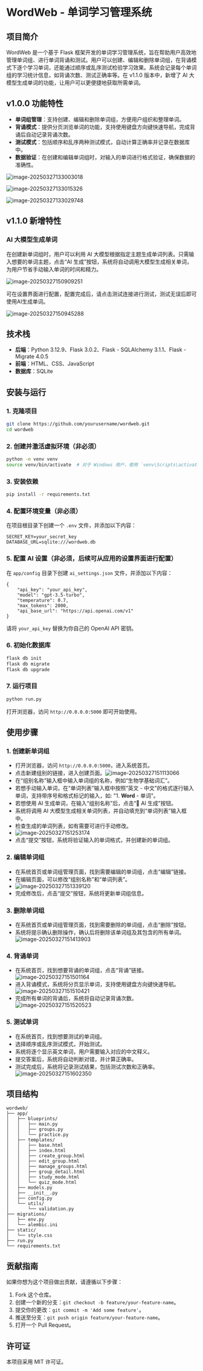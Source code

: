 # WordWeb - 单词学习管理系统

## 项目简介

WordWeb 是一个基于 Flask 框架开发的单词学习管理系统，旨在帮助用户高效地管理单词组、进行单词背诵和测试。用户可以创建、编辑和删除单词组，在背诵模式下逐个学习单词，还能通过顺序或乱序测试检验学习效果。系统会记录每个单词组的学习统计信息，如背诵次数、测试正确率等。在 v1.1.0 版本中，新增了 AI 大模型生成单词的功能，让用户可以更便捷地获取所需单词。

## v1.0.0 功能特性

- **单词组管理**：支持创建、编辑和删除单词组，方便用户组织和整理单词。
- **背诵模式**：提供分页浏览单词的功能，支持使用键盘方向键快速导航，完成背诵后自动记录背诵次数。
- **测试模式**：包括顺序和乱序两种测试模式，自动计算正确率并记录在数据库中。
- **数据验证**：在创建和编辑单词组时，对输入的单词进行格式验证，确保数据的准确性。

![image-20250327133003018](https://fzg-1324261000.cos.ap-nanjing.myqcloud.com/markdown/image-20250327133003018.png)

![image-20250327133015326](https://fzg-1324261000.cos.ap-nanjing.myqcloud.com/markdown/image-20250327133015326.png)

![image-20250327133029748](https://fzg-1324261000.cos.ap-nanjing.myqcloud.com/markdown/image-20250327133029748.png)

## v1.1.0 新增特性

### AI 大模型生成单词

在创建新单词组时，用户可以利用 AI 大模型根据指定主题生成单词列表。只需输入想要的单词主题，点击“AI 生成”按钮，系统将自动调用大模型生成相关单词，为用户节省手动输入单词的时间和精力。

![image-20250327150909251](https://fzg-1324261000.cos.ap-nanjing.myqcloud.com/markdown/image-20250327150909251.png)

可在设置界面进行配置，配置完成后，请点击测试连接进行测试，测试无误后即可使用AI生成单词。

![image-20250327150945288](https://fzg-1324261000.cos.ap-nanjing.myqcloud.com/markdown/image-20250327150945288.png)

## 技术栈

- **后端**：Python 3.12.9、Flask 3.0.2、Flask - SQLAlchemy 3.1.1、Flask - Migrate 4.0.5
- **前端**：HTML、CSS、JavaScript
- **数据库**：SQLite

## 安装与运行

### 1. 克隆项目

```Bash
git clone https://github.com/yourusername/wordweb.git
cd wordweb
```

### 2. 创建并激活虚拟环境（非必须）

```Bash
python -m venv venv
source venv/bin/activate  # 对于 Windows 用户，使用 `venv\Scripts\activate`
```

### 3. 安装依赖

```Bash
pip install -r requirements.txt
```

### 4. 配置环境变量（非必须）

在项目根目录下创建一个 `.env` 文件，并添加以下内容：

```Plain
SECRET_KEY=your_secret_key
DATABASE_URL=sqlite:///wordweb.db
```

### 5. 配置 AI 设置（非必须，后续可从应用的设置界面进行配置）

在 `app/config` 目录下创建 `ai_settings.json` 文件，并添加以下内容：

```Plain
{
    "api_key": "your_api_key",
    "model": "gpt-3.5-turbo",
    "temperature": 0.7,
    "max_tokens": 2000,
    "api_base_url": "https://api.openai.com/v1"
}
```

请将 `your_api_key` 替换为你自己的 OpenAI API 密钥。

### 6. 初始化数据库

```Bash
flask db init
flask db migrate
flask db upgrade
```

### 7. 运行项目

```Bash
python run.py
```

打开浏览器，访问 `http://0.0.0.0:5000` 即可开始使用。

## 使用步骤

### 1. 创建新单词组

- 打开浏览器，访问 `http://0.0.0.0:5000`，进入系统首页。
- 点击新建组别的链接，进入创建页面。![image-20250327151113066](https://fzg-1324261000.cos.ap-nanjing.myqcloud.com/markdown/image-20250327151113066.png)
- 在“组别名称”输入框中输入单词组的名称，例如“生物学基础词汇”。
- 若想手动输入单词，在“单词列表”输入框中按照“英文 - 中文”的格式逐行输入单词，支持带序号和格式标记的输入，如: "1. **Word** - 单词"。
- 若想使用 AI 生成单词，在输入“组别名称”后，点击“🤖 AI 生成”按钮。
- 系统将调用 AI 大模型生成相关单词列表，并自动填充到“单词列表”输入框中。
- 检查生成的单词列表，如有需要可进行手动修改。
- ![image-20250327151253174](https://fzg-1324261000.cos.ap-nanjing.myqcloud.com/markdown/image-20250327151253174.png)
- 点击“提交”按钮，系统将验证输入的单词格式，并创建新的单词组。

### 2. 编辑单词组

- 在系统首页或单词组管理页面，找到需要编辑的单词组，点击“编辑”链接。
- 在编辑页面，可以修改“组别名称”和“单词列表”。
- ![image-20250327151339120](https://fzg-1324261000.cos.ap-nanjing.myqcloud.com/markdown/image-20250327151339120.png)
- 完成修改后，点击“提交”按钮，系统将更新单词组信息。

### 3. 删除单词组

- 在系统首页或单词组管理页面，找到需要删除的单词组，点击“删除”按钮。
- 系统将提示确认删除操作，确认后将删除该单词组及其包含的所有单词。![image-20250327151413903](https://fzg-1324261000.cos.ap-nanjing.myqcloud.com/markdown/image-20250327151413903.png)

### 4. 背诵单词

- 在系统首页，找到想要背诵的单词组，点击“背诵”链接。![image-20250327151501164](https://fzg-1324261000.cos.ap-nanjing.myqcloud.com/markdown/image-20250327151501164.png)
- 进入背诵模式，系统将分页显示单词，支持使用键盘方向键快速导航。![image-20250327151510421](https://fzg-1324261000.cos.ap-nanjing.myqcloud.com/markdown/image-20250327151510421.png)
- 完成所有单词的背诵后，系统将自动记录背诵次数。![image-20250327151520523](https://fzg-1324261000.cos.ap-nanjing.myqcloud.com/markdown/image-20250327151520523.png)

### 5. 测试单词

- 在系统首页，找到想要测试的单词组。
- 选择顺序或乱序测试模式，开始测试。
- 系统将逐个显示英文单词，用户需要输入对应的中文释义。
- 提交答案后，系统将自动判断对错，并计算正确率。
- 测试完成后，系统将记录测试结果，包括测试次数和正确率。![image-20250327151602350](https://fzg-1324261000.cos.ap-nanjing.myqcloud.com/markdown/image-20250327151602350.png)

## 项目结构

```Plain
wordweb/
├── app/
│   ├── blueprints/
│   │   ├── main.py
│   │   ├── groups.py
│   │   └── practice.py
│   ├── templates/
│   │   ├── base.html
│   │   ├── index.html
│   │   ├── create_group.html
│   │   ├── edit_group.html
│   │   ├── manage_groups.html
│   │   ├── group_detail.html
│   │   ├── study_mode.html
│   │   └── quiz_mode.html
│   ├── models.py
│   ├── __init__.py
│   ├── config.py
│   └── utils/
│       └── validation.py
├── migrations/
│   ├── env.py
│   └── alembic.ini
├── static/
│   └── style.css
├── run.py
└── requirements.txt
```

## 贡献指南

如果你想为这个项目做出贡献，请遵循以下步骤：

1. Fork 这个仓库。
2. 创建一个新的分支：`git checkout -b feature/your-feature-name`。
3. 提交你的更改：`git commit -m 'Add some feature'`。
4. 推送至分支：`git push origin feature/your-feature-name`。
5. 打开一个 Pull Request。

## 许可证

本项目采用 MIT 许可证。